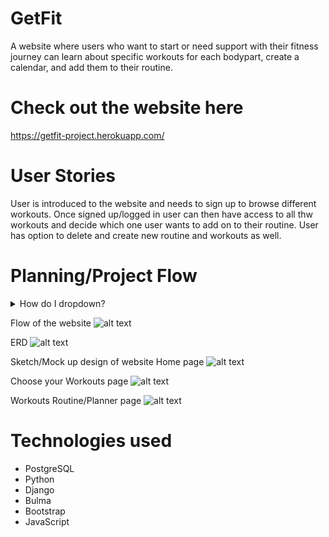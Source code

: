 # GetFit
A website where users who want to start or need support with their fitness journey can learn about specific workouts for each bodypart, create a calendar, and add them to their routine.

# Check out the website here
https://getfit-project.herokuapp.com/

# User Stories
User is introduced to the website and needs to sign up to browse different workouts. Once signed up/logged in user can then have access to all thw workouts and decide which one user wants to add on to their routine. User has option to delete and create new routine and workouts as well.

# Planning/Project Flow

<details>
<summary>How do I dropdown?</summary>
<br>
This is how you dropdown.
</details>

Flow of the website
![alt text](https://i.imgur.com/rkzUusE.png)

ERD 
![alt text](https://i.imgur.com/mBB5svo.jpg)

Sketch/Mock up design of website
Home page
![alt text](https://i.imgur.com/gZtw9Ym.png)

Choose your Workouts page
![alt text](https://i.imgur.com/M8ANPQO.jpg)

Workouts Routine/Planner page
![alt text](https://i.imgur.com/mIE7SCL.png)

# Technologies used
* PostgreSQL
* Python
* Django 
* Bulma
* Bootstrap
* JavaScript
